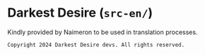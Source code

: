 # Darkest Desire (`src-en/`)

Kindly provided by Naimeron to be used in translation processes.

```
Copyright 2024 Darkest Desire devs. All rights reserved.
```